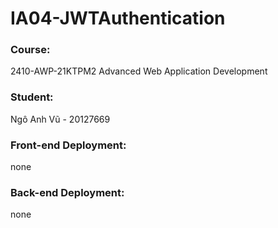 # IA04-JWTAuthentication

### Course:
2410-AWP-21KTPM2
Advanced Web Application Development

### Student:
Ngô Anh Vũ - 20127669

### Front-end Deployment:
none

### Back-end Deployment:
none
